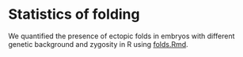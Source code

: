 # Statistics of folding

We quantified the presence of ectopic folds in embryos with different genetic background and zygosity in R using [folds.Rmd](./folds.Rmd).
